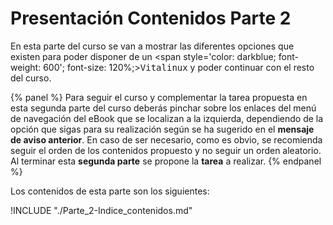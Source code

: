 # Presentación Contenidos Parte 2

En esta parte del curso se van a mostrar las diferentes opciones que existen para poder disponer de un <span style='color: darkblue; font-weight: 600'; font-size: 120%;><tt>Vitalinux</tt></span> y poder continuar con el resto del curso.

{% panel %}
Para seguir el curso y complementar la tarea propuesta en esta segunda parte del curso deberás pinchar sobre los enlaces del menú de navegación del eBook que se localizan a la izquierda, dependiendo de la opción que sigas para su realización según se ha sugerido en el <b>mensaje de aviso anterior</b>.  En caso de ser necesario, como es obvio, se recomienda seguir el orden de los contenidos propuesto y no seguir un orden aleatorio.  Al terminar esta <b>segunda parte</b> se propone la **tarea** a realizar.
{% endpanel %}

Los contenidos de esta parte son los siguientes:

!INCLUDE "./Parte_2-Indice_contenidos.md"
